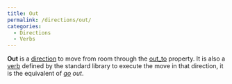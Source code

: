 ```yaml
---
title: Out
permalink: /directions/out/
categories: 
  - Directions
  - Verbs
---
```


**Out** is a [direction](/classes/direction/) to move from room through
the [out_to](/directions/out_to/) property. It is also a
[verb](/declarations/verb/) defined by the standard library to execute the
move in that direction, it is the equivalent of *[go](/verbs/go/)
out*.
